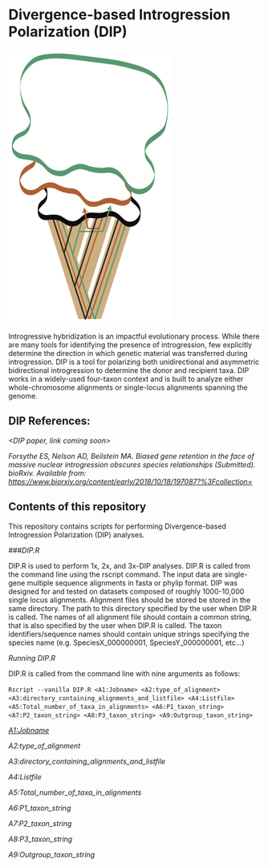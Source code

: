 # Divergence-based Introgression Polarization (DIP)

![](images/triple-DIP.png)

Introgressive hybridization is an impactful evolutionary process. 
While there are many tools for identifying the presence of introgression, few explicitly determine the direction in which genetic material was transferred during introgression.
DIP is a tool for polarizing both unidirectional and asymmetric bidirectional introgression to determine the donor and recipient taxa.
DIP works in a widely-used four-taxon context and is built to analyze either whole-chromosome alignments or single-locus alignments spanning the genome.

## DIP References:
*_<DIP paper, link coming soon>_*

*Forsythe ES, Nelson AD, Beilstein MA. Biased gene retention in the face of massive nuclear introgression obscures species relationships (Submitted). bioRxiv. Available from: https://www.biorxiv.org/content/early/2018/10/18/197087?%3Fcollection=*


## Contents of this repository
This repository contains scripts for performing Divergence-based Introgression Polarization (DIP) analyses.

###*DIP.R*

DIP.R is used to perform 1x, 2x, and 3x-DIP analyses. 
DIP.R is called from the command line using the rscript command.
The input data are single-gene multiple sequence alignments in fasta or phylip format.
DIP was designed for and tested on datasets composed of roughly 1000-10,000 single locus alignments.
Alignment files should be stored be stored in the same directory. 
The path to this directory specified by the user when DIP.R is called.
The names of all alignment file should contain a common string, that is also specified by the user when DIP.R is called.
The taxon identifiers/sequence names should contain unique strings specifying the species name (e.g. SpeciesX_000000001, SpeciesY_000000001, etc...)

*Running DIP.R*

DIP.R is called from the command line with nine arguments as follows:

`Rscript --vanilla DIP.R <A1:Jobname> <A2:type_of_alignment> <A3:directory_containing_alignments_and_listfile> <A4:Listfile> <A5:Total_number_of_taxa_in_alignments> <A6:P1_taxon_string> <A7:P2_taxon_string> <A8:P3_taxon_string> <A9:Outgroup_taxon_string>`

*<A1:Jobname>*



*A2:type_of_alignment*



*A3:directory_containing_alignments_and_listfile*



*A4:Listfile*



*A5:Total_number_of_taxa_in_alignments*



*A6:P1_taxon_string*



*A7:P2_taxon_string*



*A8:P3_taxon_string*



*A9:Outgroup_taxon_string*











